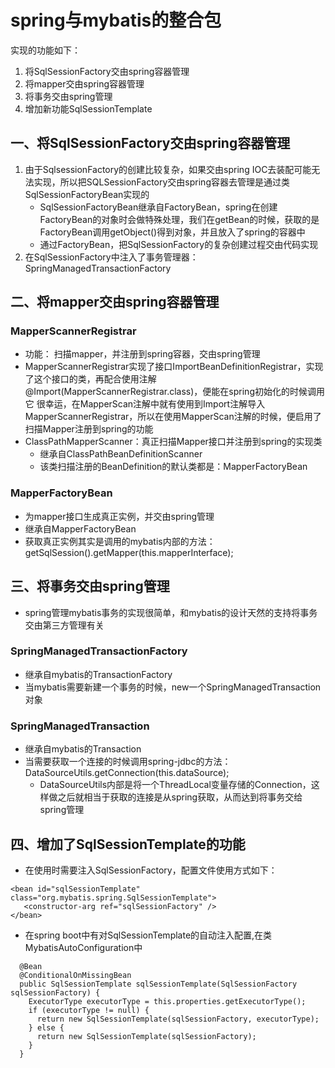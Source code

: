 # spring与mybatis的整合包
实现的功能如下：
1. 将SqlSessionFactory交由spring容器管理
2. 将mapper交由spring容器管理
3. 将事务交由spring管理
4. 增加新功能SqlSessionTemplate


## 一、将SqlSessionFactory交由spring容器管理
1. 由于SqlsessionFactory的创建比较复杂，如果交由spring IOC去装配可能无法实现，所以把SQLSessionFactory交由spring容器去管理是通过类SqlSessionFactoryBean实现的
	* SqlSessionFactoryBean继承自FactoryBean，spring在创建FactoryBean的对象时会做特殊处理，我们在getBean的时候，获取的是FactoryBean调用getObject()得到对象，并且放入了spring的容器中
	* 通过FactoryBean，把SqlSessionFactory的复杂创建过程交由代码实现
2. 在SqlSessionFactory中注入了事务管理器： SpringManagedTransactionFactory


## 二、将mapper交由spring容器管理
### MapperScannerRegistrar
* 功能： 扫描mapper，并注册到spring容器，交由spring管理
* MapperScannerRegistrar实现了接口ImportBeanDefinitionRegistrar，实现了这个接口的类，再配合使用注解@Import(MapperScannerRegistrar.class)，便能在spring初始化的时候调用它
	很幸运，在MapperScan注解中就有使用到Import注解导入MapperScannerRegistrar，所以在使用MapperScan注解的时候，便启用了扫描Mapper注册到spring的功能
*  ClassPathMapperScanner：真正扫描Mapper接口并注册到spring的实现类
	* 继承自ClassPathBeanDefinitionScanner
	* 该类扫描注册的BeanDefinition的默认类都是：MapperFactoryBean
	
### MapperFactoryBean	
* 为mapper接口生成真正实例，并交由spring管理
* 继承自MapperFactoryBean
* 获取真正实例其实是调用的mybatis内部的方法：getSqlSession().getMapper(this.mapperInterface);


## 三、将事务交由spring管理
* spring管理mybatis事务的实现很简单，和mybatis的设计天然的支持将事务交由第三方管理有关

### SpringManagedTransactionFactory
* 继承自mybatis的TransactionFactory
* 当mybatis需要新建一个事务的时候，new一个SpringManagedTransaction对象

### SpringManagedTransaction
* 继承自mybatis的Transaction
* 当需要获取一个连接的时候调用spring-jdbc的方法：DataSourceUtils.getConnection(this.dataSource);
	* DataSourceUtils内部是将一个ThreadLocal变量存储的Connection，这样做之后就相当于获取的连接是从spring获取，从而达到将事务交给spring管理


## 四、增加了SqlSessionTemplate的功能
* 在使用时需要注入SqlSessionFactory，配置文件使用方式如下：
```
<bean id="sqlSessionTemplate" class="org.mybatis.spring.SqlSessionTemplate">
   <constructor-arg ref="sqlSessionFactory" />
</bean>
```
* 在spring boot中有对SqlSessionTemplate的自动注入配置,在类MybatisAutoConfiguration中
```
  @Bean
  @ConditionalOnMissingBean
  public SqlSessionTemplate sqlSessionTemplate(SqlSessionFactory sqlSessionFactory) {
    ExecutorType executorType = this.properties.getExecutorType();
    if (executorType != null) {
      return new SqlSessionTemplate(sqlSessionFactory, executorType);
    } else {
      return new SqlSessionTemplate(sqlSessionFactory);
    }
  }
```



